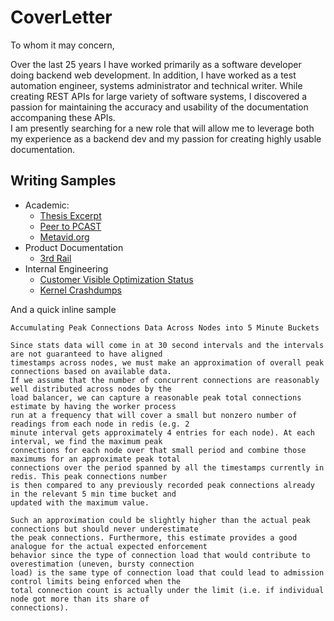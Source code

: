 # CoverLetter

To whom it may concern,

Over the last 25 years I have worked primarily as a software developer doing backend web development. 
In addition, I have worked as a test automation engineer, systems administrator and technical writer. 
While creating REST APIs for large variety of software systems, I discovered a passion for maintaining the accuracy and usability of the documentation accompaning these APIs.  
I am presently searching for a new role that will allow me to leverage both my experience as a backend dev and my passion for creating highly usable documentation.

## Writing Samples

- Academic:
  - [Thesis Excerpt](MarkDeckertThesisExcerpt.pdf)
  - [Peer to PCAST](https://www.researchgate.net/profile/Warren-Sack/publication/262324560_Peer_to_PCAST_What_does_open_video_have_to_do_with_open_government/links/550722230cf26ff55f7bc9f4/Peer-to-PCAST-What-does-open-video-have-to-do-with-open-government.pdf)
  - [Metavid.org](https://d1wqtxts1xzle7.cloudfront.net/49404861/Metavid.org_A_Social_Website_and_Open_Ar20161006-14837-93hxwh-libre.pdf?1475771353=&response-content-disposition=inline%3B+filename%3DMetavid_org_A_Social_Website_and_Open_Ar.pdf&Expires=1703886484&Signature=Vx-ksAO9Yqf5tQptsvCopdAcnEExjNr~bYHi5dwc-Be23LCFJ3E~nf~ib41mUG1O4gIMBLsoDD~iNxKJblC95JT5-hWlVpqZnIa3zjCzXzyIjqkGmMzxrt-v~LEw0I8~xFB1-fiYRQJ2M~Sm-2~7o2xBplFG~VHmkqBO0Zy~egVdrYmdV-pITfjNSua8GvUzRaaw42ZygDKf~Tg6fkotc6ERqBs0R9BMP1AkRg6RPQqOirYZVu21sYLNS-TXpSgUJZGoZosNK3ZVgqAdQ6aheGJEoLwzonFPvgW-VcsoAa9VlBHwUSW7VSnOZm-dSgarxBfQlJ~yjlgrQTDBUnIhqQ__&Key-Pair-Id=APKAJLOHF5GGSLRBV4ZA)
- Product Documentation
  - [3rd Rail](3rdRailDocs/index.html)
- Internal Engineering
  - [Customer Visible Optimization Status](CustomerVisibleOptimizationStatus.png)
  - [Kernel Crashdumps](KernelCrashdumps.png) 

And a quick inline sample

```
Accumulating Peak Connections Data Across Nodes into 5 Minute Buckets

Since stats data will come in at 30 second intervals and the intervals are not guaranteed to have aligned 
timestamps across nodes, we must make an approximation of overall peak connections based on available data. 
If we assume that the number of concurrent connections are reasonably well distributed across nodes by the
load balancer, we can capture a reasonable peak total connections estimate by having the worker process 
run at a frequency that will cover a small but nonzero number of readings from each node in redis (e.g. 2 
minute interval gets approximately 4 entries for each node). At each interval, we find the maximum peak
connections for each node over that small period and combine those maximums for an approximate peak total
connections over the period spanned by all the timestamps currently in redis. This peak connections number 
is then compared to any previously recorded peak connections already in the relevant 5 min time bucket and 
updated with the maximum value.

Such an approximation could be slightly higher than the actual peak connections but should never underestimate 
the peak connections. Furthermore, this estimate provides a good analogue for the actual expected enforcement 
behavior since the type of connection load that would contribute to overestimation (uneven, bursty connection 
load) is the same type of connection load that could lead to admission control limits being enforced when the 
total connection count is actually under the limit (i.e. if individual node got more than its share of 
connections).
```
